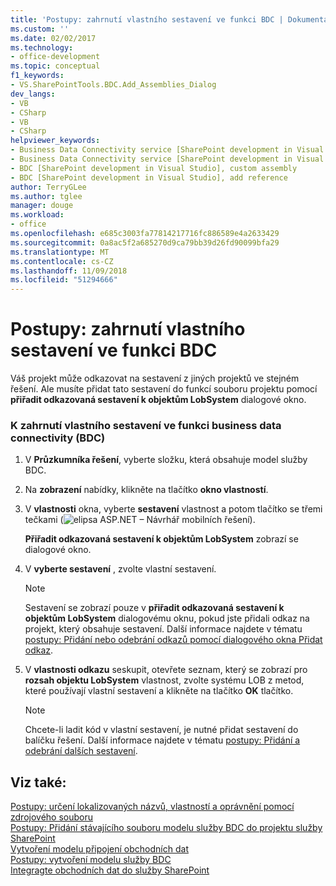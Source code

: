 ```yaml
---
title: 'Postupy: zahrnutí vlastního sestavení ve funkci BDC | Dokumentace Microsoftu'
ms.custom: ''
ms.date: 02/02/2017
ms.technology:
- office-development
ms.topic: conceptual
f1_keywords:
- VS.SharePointTools.BDC.Add_Assemblies_Dialog
dev_langs:
- VB
- CSharp
- VB
- CSharp
helpviewer_keywords:
- Business Data Connectivity service [SharePoint development in Visual Studio], add reference
- Business Data Connectivity service [SharePoint development in Visual Studio], custom assembly
- BDC [SharePoint development in Visual Studio], custom assembly
- BDC [SharePoint development in Visual Studio], add reference
author: TerryGLee
ms.author: tglee
manager: douge
ms.workload:
- office
ms.openlocfilehash: e685c3003fa77814217716fc886589e4a2633429
ms.sourcegitcommit: 0a8ac5f2a685270d9ca79bb39d26fd90099bfa29
ms.translationtype: MT
ms.contentlocale: cs-CZ
ms.lasthandoff: 11/09/2018
ms.locfileid: "51294666"
---
```

# <a name="how-to-include-a-custom-assembly-in-a-bdc-feature"></a>Postupy: zahrnutí vlastního sestavení ve funkci BDC
  Váš projekt může odkazovat na sestavení z jiných projektů ve stejném řešení. Ale musíte přidat tato sestavení do funkcí souboru projektu pomocí **přiřadit odkazovaná sestavení k objektům LobSystem** dialogové okno.  
  
### <a name="to-include-a-custom-assembly-in-a-business-data-connectivity-bdc-feature"></a>K zahrnutí vlastního sestavení ve funkci business data connectivity (BDC)
  
1.  V **Průzkumníka řešení**, vyberte složku, která obsahuje model služby BDC.  
  
2.  Na **zobrazení** nabídky, klikněte na tlačítko **okno vlastností**.  
  
3.  V **vlastnosti** okna, vyberte **sestavení** vlastnost a potom tlačítko se třemi tečkami (![elipsa ASP.NET – Návrhář mobilních řešení](../sharepoint/media/mwellipsis.gif "technologie ASP.NET Mobile Návrhář Elipsa")).  
  
     **Přiřadit odkazovaná sestavení k objektům LobSystem** zobrazí se dialogové okno.  
  
4.  V **vyberte sestavení** , zvolte vlastní sestavení.  
  
    > [!NOTE]  
    >  Sestavení se zobrazí pouze v **přiřadit odkazovaná sestavení k objektům LobSystem** dialogovému oknu, pokud jste přidali odkaz na projekt, který obsahuje sestavení. Další informace najdete v tématu [postupy: Přidání nebo odebrání odkazů pomocí dialogového okna Přidat odkaz](https://msdn.microsoft.com/3bd75d61-f00c-47c0-86a2-dd1f20e231c9).  
  
5.  V **vlastnosti odkazu** seskupit, otevřete seznam, který se zobrazí pro **rozsah objektu LobSystem** vlastnost, zvolte systému LOB z metod, které používají vlastní sestavení a klikněte na tlačítko **OK**  tlačítko.  
  
    > [!NOTE]  
    >  Chcete-li ladit kód v vlastní sestavení, je nutné přidat sestavení do balíčku řešení. Další informace najdete v tématu [postupy: Přidání a odebrání dalších sestavení](../sharepoint/how-to-add-and-remove-additional-assemblies.md).  
  
## <a name="see-also"></a>Viz také:
 [Postupy: určení lokalizovaných názvů, vlastností a oprávnění pomocí zdrojového souboru](../sharepoint/how-to-use-a-resource-file-to-specify-localized-names-properties-and-permissions.md)   
 [Postupy: Přidání stávajícího souboru modelu služby BDC do projektu služby SharePoint](../sharepoint/how-to-add-an-existing-bdc-model-file-to-a-sharepoint-project.md)   
 [Vytvoření modelu připojení obchodních dat](../sharepoint/creating-a-business-data-connectivity-model.md)   
 [Postupy: vytvoření modelu služby BDC](../sharepoint/how-to-create-a-bdc-model.md)   
 [Integragte obchodních dat do služby SharePoint](../sharepoint/integrating-business-data-into-sharepoint.md)  
  
